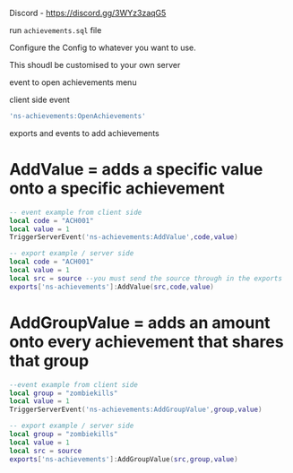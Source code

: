 Discord - https://discord.gg/3WYz3zaqG5

run `achievements.sql` file

Configure the Config to whatever you want to use. 

This shoudl be customised to your own server

event to open achievements menu

client side event
```lua
'ns-achievements:OpenAchievements'
```

exports and events to add achievements
# AddValue = adds a specific value onto a specific achievement
```lua
-- event example from client side
local code = "ACH001"
local value = 1
TriggerServerEvent('ns-achievements:AddValue',code,value)

-- export example / server side
local code = "ACH001"
local value = 1
local src = source --you must send the source through in the exports
exports['ns-achievements']:AddValue(src,code,value)

```
# AddGroupValue = adds an amount onto every achievement that shares that group
```lua
--event example from client side
local group = "zombiekills"
local value = 1
TriggerServerEvent('ns-achievements:AddGroupValue',group,value)

-- export example / server side
local group = "zombiekills"
local value = 1
local src = source
exports['ns-achievements']:AddGroupValue(src,group,value)

```